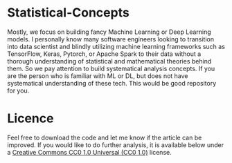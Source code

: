 # Statistical-Concepts
Mostly, we focus on building fancy Machine Learning or Deep Learning models. I personally know many software engineers looking to transition into data scientist and blindly utilizing machine learning frameworks such as TensorFlow, Keras, Pytorch, or Apache Spark to their data without a thorough understanding of statistical and mathematical theories behind them. So we pay attention to build systematical analysis concepts. If you are the person who is familiar with ML or DL, but does not have systematical understanding of these tech. This would be good repository for you.   










# Licence
Feel free to download the code and let me know if the article can be improved. If you would like to do further analysis, it is available below under a [Creative Commons CC0 1.0 Universal (CC0 1.0)](https://creativecommons.org/publicdomain/zero/1.0/) license.
